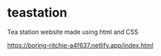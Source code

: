 # teastation
Tea station website made using html and CSS

https://boring-ritchie-a4f637.netlify.app/index.html
